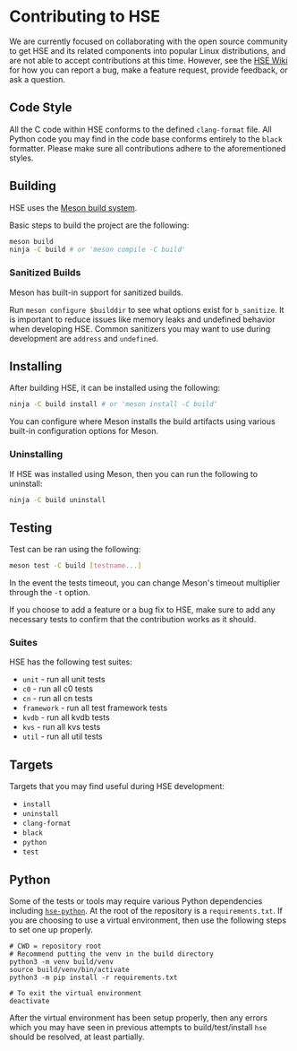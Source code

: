 # Contributing to HSE

We are currently focused on collaborating with the open source community to
get HSE and its related components into popular Linux distributions,
and are not able to accept contributions at this time.
However, see the [HSE Wiki](https://github.com/hse-project/hse/wiki)
for how you can report a bug, make a feature request, provide feedback,
or ask a question.

## Code Style

All the C code within HSE conforms to the defined `clang-format` file. All
Python code you may find in the code base conforms entirely to the `black`
formatter. Please make sure all contributions adhere to the aforementioned
styles.

## Building

HSE uses the [Meson build system](https://mesonbuild.com).

Basic steps to build the project are the following:

```sh
meson build
ninja -C build # or 'meson compile -C build'
```

### Sanitized Builds

Meson has built-in support for sanitized builds.

Run `meson configure $builddir` to see what options exist for `b_sanitize`. It
is important to reduce issues like memory leaks and undefined behavior when
developing HSE. Common sanitizers you may want to use during development are
`address` and `undefined`.

## Installing

After building HSE, it can be installed using the following:

```sh
ninja -C build install # or 'meson install -C build'
```

You can configure where Meson installs the build artifacts using various
built-in configuration options for Meson.

### Uninstalling

If HSE was installed using Meson, then you can run the following to uninstall:

```sh
ninja -C build uninstall
```

## Testing

Test can be ran using the following:

```sh
meson test -C build [testname...]
```

In the event the tests timeout, you can change Meson's timeout multiplier
through the `-t` option.

If you choose to add a feature or a bug fix to HSE, make sure to add any
necessary tests to confirm that the contribution works as it should.

### Suites

HSE has the following test suites:

- `unit` - run all unit tests
- `c0` - run all c0 tests
- `cn` - run all cn tests
- `framework` - run all test framework tests
- `kvdb` - run all kvdb tests
- `kvs` - run all kvs tests
- `util` - run all util tests

## Targets

Targets that you may find useful during HSE development:

- `install`
- `uninstall`
- `clang-format`
- `black`
- `python`
- `test`

## Python

Some of the tests or tools may require various Python dependencies including
[`hse-python`](https://github.com/hse-project/hse-python). At the root of the
repository is a `requirements.txt`. If you are choosing to use a virtual
environment, then use the following steps to set one up properly.

```shell
# CWD = repository root
# Recommend putting the venv in the build directory
python3 -m venv build/venv
source build/venv/bin/activate
python3 -m pip install -r requirements.txt

# To exit the virtual environment
deactivate
```

After the virtual environment has been setup properly, then any errors which
you may have seen in previous attempts to build/test/install `hse` should be
resolved, at least partially.
